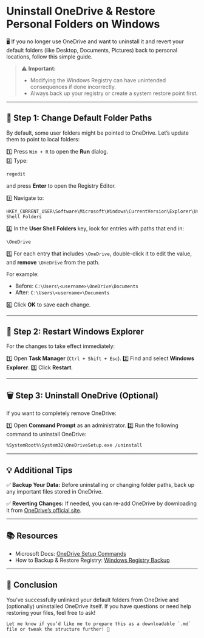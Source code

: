 # Uninstall OneDrive & Restore Personal Folders on Windows

🖥️ If you no longer use OneDrive and want to uninstall it and revert your default folders (like Desktop, Documents, Pictures) back to personal locations, follow this simple guide.

> ⚠️ **Important:**  
> - Modifying the Windows Registry can have unintended consequences if done incorrectly.  
> - Always back up your registry or create a system restore point first.

---

## 🔧 Step 1: Change Default Folder Paths

By default, some user folders might be pointed to OneDrive. Let’s update them to point to local folders:

1️⃣ Press `Win + R` to open the **Run** dialog.  
2️⃣ Type:

```bash
regedit
````

and press **Enter** to open the Registry Editor.

3️⃣ Navigate to:

```
HKEY_CURRENT_USER\Software\Microsoft\Windows\CurrentVersion\Explorer\User Shell Folders
```

4️⃣ In the **User Shell Folders** key, look for entries with paths that end in:

```
\OneDrive
```

5️⃣ For each entry that includes `\OneDrive`, double-click it to edit the value, and **remove** `\OneDrive` from the path.

For example:

* Before: `C:\Users\<username>\OneDrive\Documents`
* After: `C:\Users\<username>\Documents`

6️⃣ Click **OK** to save each change.

---

## 🔄 Step 2: Restart Windows Explorer

For the changes to take effect immediately:

1️⃣ Open **Task Manager** (`Ctrl + Shift + Esc`).
2️⃣ Find and select **Windows Explorer**.
3️⃣ Click **Restart**.

---

## 🗑️ Step 3: Uninstall OneDrive (Optional)

If you want to completely remove OneDrive:

1️⃣ Open **Command Prompt** as an administrator.
2️⃣ Run the following command to uninstall OneDrive:

```bash
%SystemRoot%\System32\OneDriveSetup.exe /uninstall
```

---

## 💡 Additional Tips

✅ **Backup Your Data:** Before uninstalling or changing folder paths, back up any important files stored in OneDrive.

✅ **Reverting Changes:** If needed, you can re-add OneDrive by downloading it from [OneDrive’s official site](https://onedrive.live.com/about/en-us/download/).

---

## 📚 Resources

* Microsoft Docs: [OneDrive Setup Commands](https://learn.microsoft.com/en-us/onedrive/deploy-and-configure-onedrive)
* How to Backup & Restore Registry: [Windows Registry Backup](https://support.microsoft.com/en-us/windows/how-to-back-up-and-restore-the-registry-in-windows-3e5a35f7-5f3f-1f89-e1c5-cd1e81f1f8e5)

---

## 🎉 Conclusion

You’ve successfully unlinked your default folders from OneDrive and (optionally) uninstalled OneDrive itself.
If you have questions or need help restoring your files, feel free to ask!

```
Let me know if you’d like me to prepare this as a downloadable `.md` file or tweak the structure further! 🚀
```
